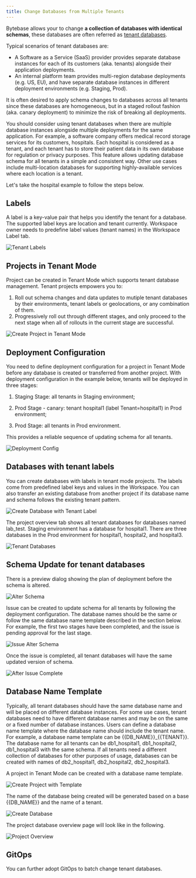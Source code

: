 ```yaml
---
title: Change Databases from Multiple Tenants
---
```


Bytebase allows your to change **a collection of databases with identical schemas**, these databases are often referred as [tenant databases](/docs/concepts/tenant-database).

Typical scenarios of tenant databases are:

- A Software as a Service (SaaS) provider provides separate database instances for each of its customers (aka. tenants) alongside their application deployments.
- An internal platform team provides multi-region database deployments (e.g. US, EU), and have separate database instances in different deployment environments (e.g. Staging, Prod).

It is often desired to apply schema changes to databases across all tenants since these databases are homogeneous, but in a staged rollout fashion (aka. canary deployment) to minimize the risk of breaking all deployments.

You should consider using tenant databases when there are multiple database instances alongside multiple deployments for the same application.
For example, a software company offers medical record storage services for its customers, hospitals. Each hospital is considered as a tenant, and each tenant has to store their patient data in its own database for regulation or privacy purposes. This feature allows updating database schema for all tenants in a simple and consistent way. Other use cases include multi-location databases for supporting highly-available services where each location is a tenant.

Let's take the hospital example to follow the steps below.

## **Labels**

A label is a key-value pair that helps you identify the tenant for a database. The supported label keys are location and tenant currently. Workspace owner needs to predefine label values (tenant names) in the Workspace Label tab.

![Tenant Labels](/static/docs/batch-change/tntdbmngmt-tenant-labels.webp)

## **Projects in Tenant Mode**

Project can be created in Tenant Mode which supports tenant database management. Tenant projects empowers you to:

1. Roll out schema changes and data updates to mutiple tenant databases by their environments, tenant labels or geolocations, or any combination of them.
1. Progressively roll out through different stages, and only proceed to the next stage when all of rollouts in the current stage are successful.

![Create Project in Tenant Mode](/static/docs/batch-change/tntdbmngmt-create-project-in-tenant-mode.webp)

## **Deployment Configuration**

You need to define deployment configuration for a project in Tenant Mode before any database is created or transferred from another project. With deployment configuration in the example below, tenants will be deployed in three stages:

1. Staging Stage: all tenants in Staging environment;

2. Prod Stage - canary: tenant hospital1 (label Tenant=hospital1) in Prod environment;

3. Prod Stage: all tenants in Prod environment.

This provides a reliable sequence of updating schema for all tenants.

![Deployment Config](/static/docs/batch-change/tntdbmngmt-deployment-config.webp)

## **Databases with tenant labels**

You can create databases with labels in tenant mode projects. The labels come from predefined label keys and values in the Workspace. You can also transfer an existing database from another project if its database name and schema follows the existing tenant pattern.

![Create Database with Tenant Label](/static/docs/batch-change/tntdbmngmt-create-database-with-tenant-label.webp)

The project overview tab shows all tenant databases for databases named lab_test. Staging environment has a database for hospital1. There are three databases in the Prod environment for hospital1, hospital2, and hospital3.

![Tenant Databases](/static/docs/batch-change/tntdbmngmt-tenant-databases.webp)

## **Schema Update for tenant databases**

There is a preview dialog showing the plan of deployment before the schema is altered.

![Alter Schema](/static/docs/batch-change/tntdbmngmt-alter-schema.webp)

Issue can be created to update schema for all tenants by following the deployment configuration. The database names should be the same or follow the same database name template described in the section below. For example, the first two stages have been completed, and the issue is pending approval for the last stage.

![Issue Alter Schema](/static/docs/batch-change/tntdbmngmt-issue-alter-schema.webp)

Once the issue is completed, all tenant databases will have the same updated version of schema.

![After Issue Complete](/static/docs/batch-change/tntdbmngmt-after-issue-complete.webp)

## Database Name Template

Typically, all tenant databases should have the same database name and will be placed on different database instances. For some use cases, tenant databases need to have different database names and may be on the same or a fixed number of database instances. Users can define a database name template where the database name should include the tenant name. For example, a database name template can be \{{DB_NAME\}}\_\{{TENANT\}}. The database name for all tenants can be db1_hospital1, db1_hospital2, db1_hospital3 with the same schema. If all tenants need a different collection of databases for other purposes of usage, databases can be created with names of db2_hospital1, db2_hospital2, db2_hospital3.

A project in Tenant Mode can be created with a database name template.

![Create Project with Template](/static/docs/batch-change/tntdbmngmt-create-project-with-template.webp)

The name of the database being created will be generated based on a base \{{DB_NAME\}} and the name of a tenant.

![Create Database](/static/docs/batch-change/tntdbmngmt-create-database-with-template.webp)

The project database overview page will look like in the following.

![Project Overview](/static/docs/batch-change/tntdbmngmt-project-overview.webp)

## GitOps

You can further adopt GitOps to batch change tenant databases.

<doc-link-block url="/docs/vcs-integration/tenant-gitops" title="Batch Change Tenant Databases"></doc-link-block>
